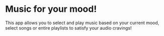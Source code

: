 # Music for your mood!

This app allows you to select and play music based on your current mood, select songs or entire playlists to satisfy your audio cravings!